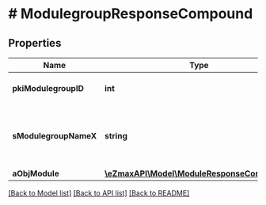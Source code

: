# # ModulegroupResponseCompound

## Properties

Name | Type | Description | Notes
------------ | ------------- | ------------- | -------------
**pkiModulegroupID** | **int** | The unique ID of the Modulegroup |
**sModulegroupNameX** | **string** | The name of the Modulegroup in the language of the requester |
**aObjModule** | [**\eZmaxAPI\Model\ModuleResponseCompound[]**](ModuleResponseCompound.md) |  |

[[Back to Model list]](../../README.md#models) [[Back to API list]](../../README.md#endpoints) [[Back to README]](../../README.md)
